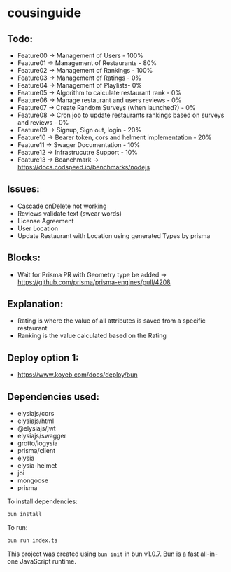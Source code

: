 # cousinguide

## Todo: 
- Feature00 -> Management of Users - 100%
- Feature01 -> Management of Restaurants - 80%
- Feature02 -> Management of Rankings - 100%
- Feature03 -> Management of Ratings - 0%
- Feature04 -> Management of Playlists- 0%
- Feature05 -> Algorithm to calculate restaurant rank - 0%
- Feature06 -> Manage restaurant and users reviews - 0%
- Feature07 -> Create Random Surveys (when launched?) - 0%
- Feature08 -> Cron job to update restaurants rankings based on surveys and reviews - 0%
- Feature09 -> Signup, Sign out, login - 20%
- Feature10 -> Bearer token, cors and helment implementation - 20%
- Feature11 -> Swager Documentation - 10%
- Feature12 -> Infrastrucutre Support - 10%
- Feature13 -> Beanchmark -> https://docs.codspeed.io/benchmarks/nodejs


## Issues:
- Cascade onDelete not working
- Reviews validate text (swear words)
- License Agreement
- User Location
- Update Restaurant with Location using generated Types by prisma

## Blocks:
- Wait for Prisma PR with Geometry type be added -> https://github.com/prisma/prisma-engines/pull/4208


## Explanation:
- Rating is where the value of all attributes is saved from a specific restaurant
- Ranking is the value calculated based on the Rating


## Deploy option 1:
- https://www.koyeb.com/docs/deploy/bun

## Dependencies used:

- elysiajs/cors
- elysiajs/html
- @elysiajs/jwt
- elysiajs/swagger
- grotto/logysia
- prisma/client
- elysia
- elysia-helmet
- joi
- mongoose
- prisma

To install dependencies:

```bash
bun install
```

To run:

```bash
bun run index.ts
```

This project was created using `bun init` in bun v1.0.7. [Bun](https://bun.sh) is a fast all-in-one JavaScript runtime.
